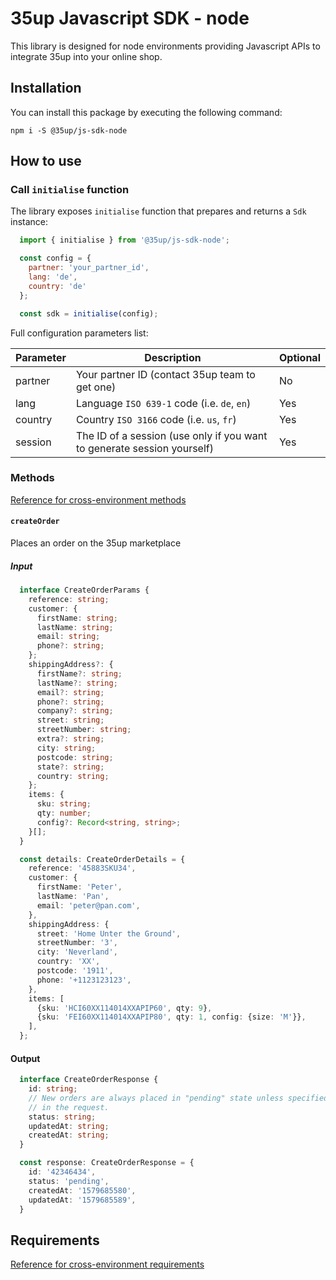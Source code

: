# 35up Javascript SDK - node

This library is designed for node environments providing Javascript APIs to 
integrate 35up into your online shop.

## Installation
You can install this package by executing the following command:
```$xslt
npm i -S @35up/js-sdk-node
```

## How to use

### Call `initialise` function
The library exposes `initialise` function that prepares and returns a 
`Sdk` instance:

```js
  import { initialise } from '@35up/js-sdk-node';

  const config = {
    partner: 'your_partner_id',
    lang: 'de',
    country: 'de'
  };

  const sdk = initialise(config);
```

Full configuration parameters list:

| Parameter | Description                                                             | Optional |
|-----------|-------------------------------------------------------------------------|----------|
| partner   | Your partner ID (contact 35up team to get one)                          | No       |
| lang      | Language `ISO 639-1` code (i.e. `de`, `en`)                             | Yes      |
| country   | Country `ISO 3166` code (i.e. `us`, `fr`)                               | Yes      |
| session   | The ID of a session (use only if you want to generate session yourself) | Yes      |

### Methods

[Reference for cross-environment methods](../base/README.md#methods)

#### `createOrder`
Places an order on the 35up marketplace

##### Input
```ts
  interface CreateOrderParams {
    reference: string;
    customer: {
      firstName: string;
      lastName: string;
      email: string;
      phone?: string;
    };
    shippingAddress?: {
      firstName?: string;
      lastName?: string;
      email?: string;
      phone?: string;
      company?: string;
      street: string;
      streetNumber: string;
      extra?: string;
      city: string;
      postcode: string;
      state?: string;
      country: string;
    };
    items: {
      sku: string;
      qty: number;
      config?: Record<string, string>;
    }[];
  }

  const details: CreateOrderDetails = {
    reference: '45883SKU34',
    customer: {
      firstName: 'Peter',
      lastName: 'Pan',
      email: 'peter@pan.com',
    },
    shippingAddress: {
      street: 'Home Unter the Ground',
      streetNumber: '3',
      city: 'Neverland',
      country: 'XX',
      postcode: '1911',
      phone: '+1123123123',
    },
    items: [
      {sku: 'HCI60XX114014XXAPIP60', qty: 9},
      {sku: 'FEI60XX114014XXAPIP80', qty: 1, config: {size: 'M'}},
    ],
  };
```

#### Output
```ts
  interface CreateOrderResponse {
    id: string;
    // New orders are always placed in "pending" state unless specified
    // in the request.
    status: string;
    updatedAt: string;
    createdAt: string;
  }

  const response: CreateOrderResponse = {
    id: '42346434',
    status: 'pending',
    createdAt: '1579685580',
    updatedAt: '1579685589',
  }
```

## Requirements

[Reference for cross-environment requirements](../base/README.md#requirements)
